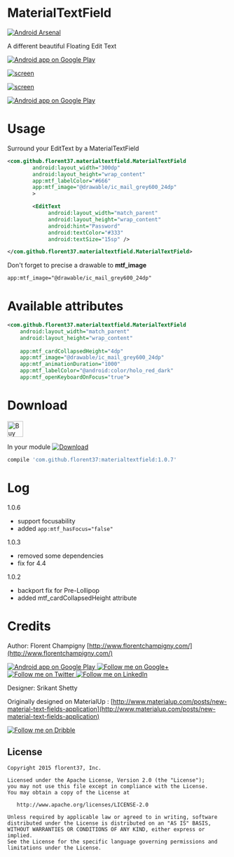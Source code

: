 # MaterialTextField

[![Android Arsenal](https://img.shields.io/badge/Android%20Arsenal-MaterialTextField-brightgreen.svg?style=flat)](http://android-arsenal.com/details/1/2400)

A different beautiful Floating Edit Text

<a href="https://play.google.com/store/apps/details?id=com.github.florent37.florent.champigny">
  <img alt="Android app on Google Play" src="https://developer.android.com/images/brand/en_app_rgb_wo_45.png" />
</a>

[![screen](https://raw.githubusercontent.com/florent37/MaterialTextField/master/screens/2_small.png)](https://www.youtube.com/watch?v=Rax_o3URazU)

[![screen](http://i.giphy.com/l41lVkA0YkaZWNT0I.gif)](https://www.youtube.com/watch?v=Rax_o3URazU)

<a href="https://play.google.com/store/apps/details?id=com.github.florent37.materialtextfield.sample">
  <img alt="Android app on Google Play" src="https://developer.android.com/images/brand/en_app_rgb_wo_45.png" />
</a>

# Usage

Surround your EditText by a MaterialTextField

```xml
<com.github.florent37.materialtextfield.MaterialTextField
        android:layout_width="300dp"
        android:layout_height="wrap_content"
        app:mtf_labelColor="#666"
        app:mtf_image="@drawable/ic_mail_grey600_24dp"
        >

        <EditText
             android:layout_width="match_parent"
             android:layout_height="wrap_content"
             android:hint="Password"
             android:textColor="#333"
             android:textSize="15sp" />

</com.github.florent37.materialtextfield.MaterialTextField>

```

Don't forget to precise a drawable to **mtf_image**

```xml
app:mtf_image="@drawable/ic_mail_grey600_24dp"
```

# Available attributes

```xml
<com.github.florent37.materialtextfield.MaterialTextField
    android:layout_width="match_parent"
    android:layout_height="wrap_content"
    
    app:mtf_cardCollapsedHeight="4dp"
    app:mtf_image="@drawable/ic_mail_grey600_24dp"
    app:mtf_animationDuration="1000"
    app:mtf_labelColor="@android:color/holo_red_dark"
    app:mtf_openKeyboardOnFocus="true">
```

# Download

<a href='https://ko-fi.com/A160LCC' target='_blank'><img height='36' style='border:0px;height:36px;' src='https://az743702.vo.msecnd.net/cdn/kofi1.png?v=0' border='0' alt='Buy Me a Coffee at ko-fi.com' /></a>

In your module [![Download](https://api.bintray.com/packages/florent37/maven/MaterialTextField/images/download.svg)](https://bintray.com/florent37/maven/MaterialTextField/_latestVersion)
```groovy
compile 'com.github.florent37:materialtextfield:1.0.7'
```

# Log

1.0.6
- support focusability
- added `app:mtf_hasFocus="false"`

1.0.3

- removed some dependencies
- fix for 4.4

1.0.2

- backport fix for Pre-Lollipop
- added mtf_cardCollapsedHeight attribute

# Credits

Author: Florent Champigny [http://www.florentchampigny.com/](http://www.florentchampigny.com/)

<a href="https://play.google.com/store/apps/details?id=com.github.florent37.florent.champigny">
  <img alt="Android app on Google Play" src="https://developer.android.com/images/brand/en_app_rgb_wo_45.png" />
</a>
<a href="https://plus.google.com/+florentchampigny">
  <img alt="Follow me on Google+"
       src="https://raw.githubusercontent.com/florent37/DaVinci/master/mobile/src/main/res/drawable-hdpi/gplus.png" />
</a>
<a href="https://twitter.com/florent_champ">
  <img alt="Follow me on Twitter"
       src="https://raw.githubusercontent.com/florent37/DaVinci/master/mobile/src/main/res/drawable-hdpi/twitter.png" />
</a>
<a href="https://www.linkedin.com/in/florentchampigny">
  <img alt="Follow me on LinkedIn"
       src="https://raw.githubusercontent.com/florent37/DaVinci/master/mobile/src/main/res/drawable-hdpi/linkedin.png" />
</a>

Designer: Srikant Shetty

Originally designed on MaterialUp : [http://www.materialup.com/posts/new-material-text-fields-application](http://www.materialup.com/posts/new-material-text-fields-application)

<a href="www.dribbble.com/srikant">
  <img alt="Follow me on Dribble"
       src="http://icons.iconarchive.com/icons/graphics-vibe/classic-3d-social/72/dribbble-icon.png" />
</a>


License
--------

    Copyright 2015 florent37, Inc.

    Licensed under the Apache License, Version 2.0 (the "License");
    you may not use this file except in compliance with the License.
    You may obtain a copy of the License at

       http://www.apache.org/licenses/LICENSE-2.0

    Unless required by applicable law or agreed to in writing, software
    distributed under the License is distributed on an "AS IS" BASIS,
    WITHOUT WARRANTIES OR CONDITIONS OF ANY KIND, either express or implied.
    See the License for the specific language governing permissions and
    limitations under the License.
